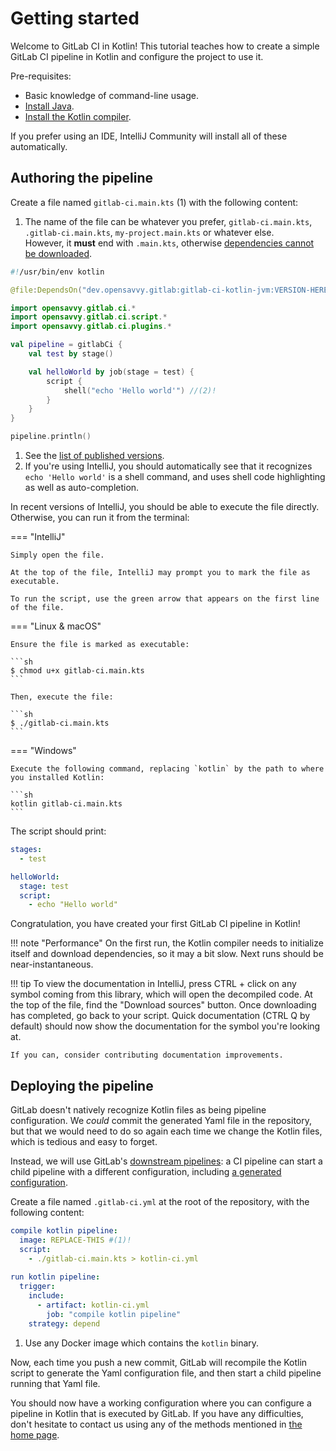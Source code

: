 # Getting started

Welcome to GitLab CI in Kotlin! This tutorial teaches how to create a simple GitLab CI pipeline in Kotlin and configure the project to use it.

Pre-requisites:

- Basic knowledge of command-line usage.
- [Install Java](https://www.java.com/en/download/help/download_options.html).
- [Install the Kotlin compiler](https://kotlinlang.org/docs/command-line.html).

If you prefer using an IDE, IntelliJ Community will install all of these automatically.

## Authoring the pipeline

<div class="annotate" markdown>

Create a file named `gitlab-ci.main.kts` (1) with the following content:

</div>

1. The name of the file can be whatever you prefer, `gitlab-ci.main.kts`, `.gitlab-ci.main.kts`, `my-project.main.kts` or whatever else.<br/>
   However, it **must** end with `.main.kts`, otherwise [dependencies cannot be downloaded](https://github.com/Kotlin/kotlin-script-examples/blob/master/jvm/main-kts/MainKts.md).

```kotlin
#!/usr/bin/env kotlin

@file:DependsOn("dev.opensavvy.gitlab:gitlab-ci-kotlin-jvm:VERSION-HERE") //(1)!

import opensavvy.gitlab.ci.*
import opensavvy.gitlab.ci.script.*
import opensavvy.gitlab.ci.plugins.*

val pipeline = gitlabCi {
	val test by stage()

	val helloWorld by job(stage = test) {
		script {
			shell("echo 'Hello world'") //(2)!
		}
	}
}

pipeline.println()
```

1. See the [list of published versions](https://gitlab.com/opensavvy/automation/gitlab-ci.kt/-/releases).
2. If you're using IntelliJ, you should automatically see that it recognizes `echo 'Hello world'` is a shell command, and uses shell code highlighting as well as auto-completion.

In recent versions of IntelliJ, you should be able to execute the file directly. Otherwise, you can run it from the terminal:

=== "IntelliJ"

    Simply open the file. 

    At the top of the file, IntelliJ may prompt you to mark the file as executable.

    To run the script, use the green arrow that appears on the first line of the file.

=== "Linux & macOS"

    Ensure the file is marked as executable:

    ```sh
    $ chmod u+x gitlab-ci.main.kts
    ```

    Then, execute the file:

    ```sh
    $ ./gitlab-ci.main.kts
    ```

=== "Windows"

    Execute the following command, replacing `kotlin` by the path to where you installed Kotlin:

    ```sh
    kotlin gitlab-ci.main.kts
    ```

The script should print:
```yaml
stages:
  - test

helloWorld:
  stage: test
  script:
    - echo "Hello world"
```

Congratulation, you have created your first GitLab CI pipeline in Kotlin!

!!! note "Performance"
    On the first run, the Kotlin compiler needs to initialize itself and download dependencies, so it may a bit slow. Next runs should be near-instantaneous.

!!! tip
    To view the documentation in IntelliJ, press CTRL + click on any symbol coming from this library, which will open the decompiled code. At the top of the file, find the "Download sources" button. Once downloading has completed, go back to your script. Quick documentation (CTRL Q by default) should now show the documentation for the symbol you're looking at. 

    If you can, consider contributing documentation improvements.

## Deploying the pipeline

GitLab doesn't natively recognize Kotlin files as being pipeline configuration. We _could_ commit the generated Yaml file in the repository, but that we would need to do so again each time we change the Kotlin files, which is tedious and easy to forget.

Instead, we will use GitLab's [downstream pipelines](https://docs.gitlab.com/ee/ci/pipelines/downstream_pipelines.html): a CI pipeline can start a child pipeline with a different configuration, including [a generated configuration](https://docs.gitlab.com/ee/ci/pipelines/downstream_pipelines.html#dynamic-child-pipelines).

Create a file named `.gitlab-ci.yml` at the root of the repository, with the following content:
```yaml
compile kotlin pipeline:
  image: REPLACE-THIS #(1)!
  script:
    - ./gitlab-ci.main.kts > kotlin-ci.yml
  
run kotlin pipeline:
  trigger:
    include:
      - artifact: kotlin-ci.yml
        job: "compile kotlin pipeline"
    strategy: depend
```

1. Use any Docker image which contains the `kotlin` binary.

Now, each time you push a new commit, GitLab will recompile the Kotlin script to generate the Yaml configuration file, and then start a child pipeline running that Yaml file.

You should now have a working configuration where you can configure a pipeline in Kotlin that is executed by GitLab.
If you have any difficulties, don't hesitate to contact us using any of the methods mentioned in [the home page](../index.md).
